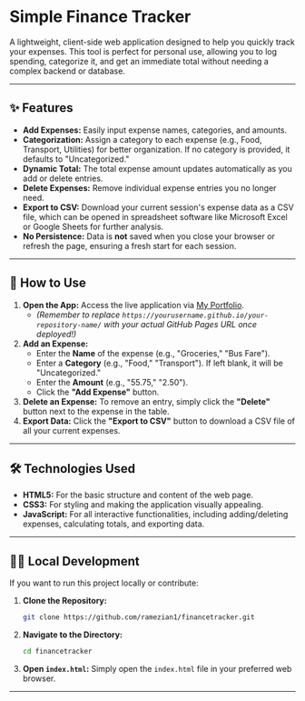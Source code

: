 # Simple Finance Tracker

A lightweight, client-side web application designed to help you quickly track your expenses. This tool is perfect for personal use, allowing you to log spending, categorize it, and get an immediate total without needing a complex backend or database.

---

## ✨ Features

* **Add Expenses:** Easily input expense names, categories, and amounts.
* **Categorization:** Assign a category to each expense (e.g., Food, Transport, Utilities) for better organization. If no category is provided, it defaults to "Uncategorized."
* **Dynamic Total:** The total expense amount updates automatically as you add or delete entries.
* **Delete Expenses:** Remove individual expense entries you no longer need.
* **Export to CSV:** Download your current session's expense data as a CSV file, which can be opened in spreadsheet software like Microsoft Excel or Google Sheets for further analysis.
* **No Persistence:** Data is **not** saved when you close your browser or refresh the page, ensuring a fresh start for each session.

---

## 🚀 How to Use

1.  **Open the App:** Access the live application via [My Portfolio](https://www.robertmezian.com).
    * *(Remember to replace `https://yourusername.github.io/your-repository-name/` with your actual GitHub Pages URL once deployed!)*
2.  **Add an Expense:**
    * Enter the **Name** of the expense (e.g., "Groceries," "Bus Fare").
    * Enter a **Category** (e.g., "Food," "Transport"). If left blank, it will be "Uncategorized."
    * Enter the **Amount** (e.g., "55.75," "2.50").
    * Click the **"Add Expense"** button.
3.  **Delete an Expense:** To remove an entry, simply click the **"Delete"** button next to the expense in the table.
4.  **Export Data:** Click the **"Export to CSV"** button to download a CSV file of all your current expenses.

---

## 🛠️ Technologies Used

* **HTML5:** For the basic structure and content of the web page.
* **CSS3:** For styling and making the application visually appealing.
* **JavaScript:** For all interactive functionalities, including adding/deleting expenses, calculating totals, and exporting data.

---

## 👨‍💻 Local Development

If you want to run this project locally or contribute:

1.  **Clone the Repository:**
    ```bash
    git clone https://github.com/ramezian1/financetracker.git
    ```
2.  **Navigate to the Directory:**
    ```bash
    cd financetracker
    ```
3.  **Open `index.html`:** Simply open the `index.html` file in your preferred web browser.

---
